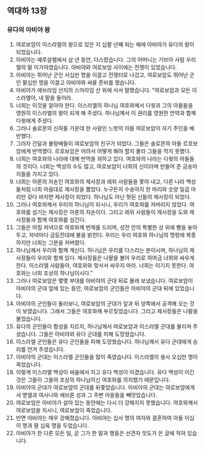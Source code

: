## 역대하 13장

### 유다의 아비야 왕
1. 여로보암이 이스라엘의 왕으로 있은 지 십팔 년째 되는 해에 아비야가 유다의 왕이 되었습니다.
2. 아비야는 예루살렘에서 삼 년 동안, 다스렸습니다. 그의 어머니는 기브아 사람 우리엘의 딸 미가야였습니다. 아비야와 여로보암 사이에는 전쟁이 있었습니다.
3. 아비야는 뛰어난 군인 사십만 명을 이끌고 전쟁터로 나갔고, 여로보암도 뛰어난 군인 팔십만 명을 이끌고 아비야와 싸울 준비를 했습니다.
4. 아비야가 에브라임 산지의 스마라임 산 위에 서서 말했습니다. "여로보암과 모든 이스라엘아, 내 말을 들어라.
5. 너희는 이것을 알아야 한다. 이스라엘의 하나님 여호와께서 다윗과 그의 아들들을 영원히 이스라엘의 왕이 되게 해 주셨다. 하나님께서 이 권리를 영원한 언약과 함께 다윗에게 주셨다.
6. 그러나 솔로몬의 신하들 가운데 한 사람인 느밧의 아들 여로보암이 자기 주인을 배반했다.
7. 그러자 건달과 불량배들이 여로보암의 친구가 되었다. 그들은 솔로몬의 아들 르호보암에게 반역했다. 르호보암은 어려서 어떻게 해야 할지 몰라 그들을 막지 못했다.
8. 너희는 여호와의 나라에 대해 반역을 꾀하고 있다. 여호와의 나라는 다윗의 아들들의 것이다. 너희는 백성의 수도 많고, 여로보암이 너희의 신이라며 만들어 준 금송아지들을 가지고 있다.
9. 너희는 아론의 자손인 여호와의 제사장과 레위 사람들을 쫓아 내고, 다른 나라 백성들처럼 너희 마음대로 제사장을 뽑았다. 누구든지 수송아지 한 마리와 숫양 일곱 마리만 갖다 바치면 제사장이 되었다. 하나님도 아닌 헛된 신들의 제사장이 되었다.
10. 그러나 여호와께서 우리의 하나님이 되시니, 우리가 여호와를 저버리지 않았다. 여호와를 섬기는 제사장은 아론의 자손이다. 그리고 레위 사람들이 제사장을 도와 제사장들과 함께 여호와를 섬긴다.
11. 그들은 아침 저녁으로 여호와께 번제를 드리며, 성전 안의 특별한 상 위에 빵을 놓아 두고, 저녁마다 금등잔대에 불을 밝힌다. 우리는 우리 여호와 하나님의 명령에 복종하지만 너희는 그분을 저버렸다.
12. 하나님께서 우리와 함께 계신다. 하나님은 우리를 다스리는 분이시며, 하나님의 제사장들이 우리와 함께 있다. 제사장들은 나팔을 불어 우리로 하여금 너희와 싸우게 한다. 이스라엘 사람들아, 여호와와 맞서서 싸우지 마라. 너희는 이기지 못한다. 여호와는 너희 조상의 하나님이시다."
13. 그러나 여로보암은 몇몇 부대를 아비야의 군대 뒤로 몰래 보냈습니다. 여로보암이 아비야의 군대 앞에 있는 동안, 여로보암의 군인들은 아비야의 군대 뒤에 있었습니다.
14. 아비야의 군인들이 둘러보니, 여로보암의 군대가 앞과 뒤 양쪽에서 공격해 오는 것이 보였습니다. 그래서 그들은 여호와께 부르짖었습니다. 그리고 제사장들은 나팔을 불었습니다.
15. 유다의 군인들이 함성을 지르자, 하나님께서 여로보암과 이스라엘 군대를 물리쳐 주셨습니다. 그들은 아비야와 유다 군대를 피해 도망쳤습니다.
16. 이스라엘 군인들은 유다 군인들을 피해 도망쳤습니다. 하나님께서 유다 군대에게 승리를 안겨 주셨습니다.
17. 아비야의 군대는 이스라엘 군인들을 많이 죽였습니다. 이스라엘의 용사 오십만 명이 죽었습니다.
18. 이렇게 이스라엘 백성이 싸움에서 지고 유다 백성이 이겼습니다. 유다 백성이 이긴 것은 그들이 그들의 조상의 하나님이신 여호와를 의지했기 때문입니다.
19. 아비야의 군대가 여로보암의 군대를 뒤쫓았습니다. 아비야의 군대는 여로보암에게서 벧엘과 여사나와 에브론 성과 그 주변 마을들을 빼앗았습니다.
20. 여로보암은 아비야가 살아 있는 동안에는 다시 더 강해지지 못했습니다. 여호와께서 여로보암을 치시니, 여로보암이 죽었습니다.
21. 반면 아비야는 매우 강해졌습니다. 아비야는 십사 명의 여자와 결혼하여 아들 이십이 명과 딸 십육 명을 두었습니다.
22. 아비야가 한 다른 모든 일, 곧 그가 한 말과 행동은 선견자 잇도가 쓴 글에 적혀 있습니다.